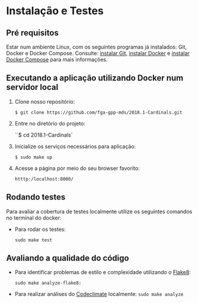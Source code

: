 # Instalação e Testes

## Pré requisitos

Estar num ambiente Linux, com os seguintes programas já instalados: Git, Docker e Docker Compose. Consulte: [instalar Git](https://gist.github.com/derhuerst/1b15ff4652a867391f03#file-linux-md), [instalar Docker](https://docs.docker.com/install/) e [instalar Docker Compose](https://docs.docker.com/compose/install/) para mais informações.

## Executando a aplicação utilizando Docker num servidor local

1. Clone nosso repositório:

    ``$ git clone https://github.com/fga-gpp-mds/2018.1-Cardinals.git``

2. Entre no diretório do projeto:

    ``$ cd  2018.1-Cardinals`

3. Inicialize os serviços necessários para aplicação:

    ``$ sudo make up``

4. Acesse a página por meio do seu browser favorito:

    ``htttp:/localhost:8000/``

## Rodando testes

Para avaliar a cobertura de testes localmente utilize os seguintes comandos no terminal do docker:

* Para rodar os testes:

    ``sudo make test``

## Avaliando a qualidade do código

* Para identificar problemas de estilo e complexidade utilizando o [Flake8](http://flake8.pycqa.org/en/latest/):

    ``sudo make analyze-flake8:``

* Para realizar análises do [Codeclimate](https://docs.codeclimate.com) localmente:
    ``sudo make analyze``

